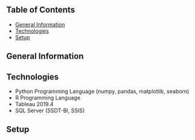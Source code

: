 ## Table of Contents
* [General Information](#general-information)
* [Technologies](technologies)
* [Setup](setup)

## General Information

## Technologies
* Python Programming Language (numpy, pandas, matplotlib, seaborn)
* R Programming Language
* Tableau 2019.4
* SQL Server (SSDT-BI, SSIS)

## Setup
